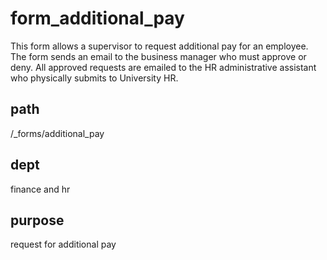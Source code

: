 # form_additional_pay
This form allows a supervisor to request additional pay for an employee.
The form sends an email to the business manager who must approve or deny.
All approved requests are emailed to the HR administrative assistant who physically submits to University HR.

## path
/_forms/additional_pay

## dept
finance and hr

## purpose
request for additional pay
